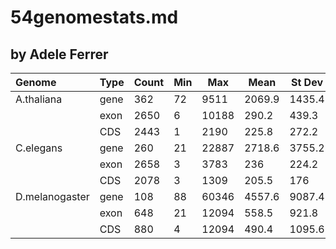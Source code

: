 54genomestats.md
================
## by Adele Ferrer

| Genome         | Type | Count | Min  |  Max  |  Mean  |  St Dev  |   Med  |
|:---------------|------|-------|------|-------|--------|----------|-------:|
| A.thaliana     | gene |   362 |  72  |  9511 | 2069.9 |  1435.4  | 1892.5 |
|                | exon |  2650 |   6  | 10188 |  290.2 |   439.3  |  162   |
|                | CDS  |  2443 |   1  |  2190 |  225.8 |   272.2  |  137   |
| C.elegans      | gene |   260 |  21  | 22887 | 2718.6 |  3755.2  | 1473   |
|                | exon |  2658 |   3  |  3783 |  236   |   224.2  |  162.5 |
|                | CDS  |  2078 |   3  |  1309 |  205.5 |   176    |  153   |
| D.melanogaster | gene |  108  |  88  | 60346 | 4557.6 |  9087.4  | 1765   |
|                | exon |  648  |  21  | 12094 |  558.5 |   921.8  |  287   |
|                | CDS  |  880  |   4  | 12094 |  490.4 |  1095.6  |  214   |
